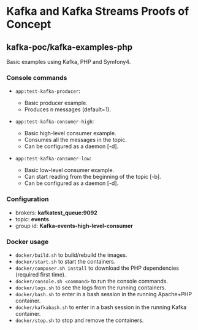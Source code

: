 # Kafka and Kafka Streams Proofs of Concept

## kafka-poc/kafka-examples-php

Basic examples using Kafka, PHP and Symfony4.

### Console commands

* `app:test-kafka-producer`:
    * Basic producer example.
    * Produces n messages (default=1).

* `app:test-kafka-consumer-high`:
    * Basic high-level consumer example.
    * Consumes all the messages in the topic.
    * Can be configured as a daemon [-d].

* `app:test-kafka-consumer-low`:
    * Basic low-level consumer example.
    * Can start reading from the beginning of the topic [-b].
    * Can be configured as a daemon [-d].

### Configuration

* brokers: **kafkatest_queue:9092**
* topic: **events**
* group id: **Kafka-events-high-level-consumer**

### Docker usage

* `docker/build.sh` to build/rebuild the images.
* `docker/start.sh` to start the containers.
* `docker/composer.sh install` to download the PHP dependencies (required first time).
* `docker/console.sh <command>` to run the console commands.
* `docker/logs.sh` to see the logs from the running containers.
* `docker/bash.sh` to enter in a bash session in the running Apache+PHP container.
* `docker/kafkabash.sh` to enter in a bash session in the running Kafka container. 
* `docker/stop.sh` to stop and remove the containers.
